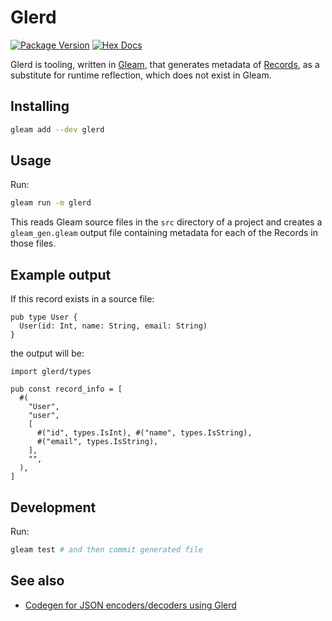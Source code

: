 # Glerd

[![Package Version](https://img.shields.io/hexpm/v/glerd)](https://hex.pm/packages/glerd)
[![Hex Docs](https://img.shields.io/badge/hex-docs-ffaff3)](https://hexdocs.pm/glerd/)

Glerd is tooling, written in [Gleam](https://gleam.run/), that generates metadata of
[Records](https://tour.gleam.run/data-types/records/), as a
substitute for runtime reflection, which does not exist in Gleam.

## Installing

```sh
gleam add --dev glerd
```

## Usage

Run:

```sh
gleam run -m glerd
```

This reads Gleam source files in the `src` directory of a project and creates
a `gleam_gen.gleam` output file containing metadata for each of the Records in
those files.

## Example output

If this record exists in a source file:

```gleam
pub type User {
  User(id: Int, name: String, email: String)
}
```

the output will be:

```gleam
import glerd/types

pub const record_info = [
  #(
    "User",
    "user",
    [
      #("id", types.IsInt), #("name", types.IsString),
      #("email", types.IsString),
    ],
    "",
  ),
]
```

## Development

Run:

```sh
gleam test # and then commit generated file
```

## See also

* [Codegen for JSON encoders/decoders using Glerd](https://github.com/darky/glerd-json)
